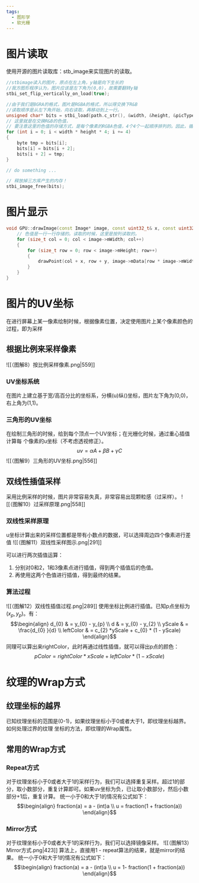 ```yaml
---
tags:
  - 图形学
  - 软光栅
---
```

# 图片读取

使用开源的图片读取库：stb_image来实现图片的读取。

```Cpp
//stbimage读入的图片，原点在左上角，y轴是向下生长的
//我方图形程序认为，图片应该是左下角为(0,0)，故需要翻转y轴
stbi_set_flip_vertically_on_load(true);

//由于我们是BGRA的格式，图片是RGBA的格式，所以得交换下R&B
//读取顺序是从左下角开始，向右读取，再移动到上一行。
unsigned char* bits = stbi_load(path.c_str(), &width, &height, &picType, STBI_rgb_alpha);
// 这里就是在交换R&B的色值，
// 要注意这里的色值的存储方式，是每个像素的RGBA色值，4个4个一起顺序排列的。因此，循环的时候，总次数是图片大小的4倍。
for (int i = 0; i < width * height * 4; i += 4)
{
	byte tmp = bits[i];
	bits[i] = bits[i + 2];
	bits[i + 2] = tmp;
}

// do something ...

// 释放掉三方库产生的内存！
stbi_image_free(bits);
```
# 图片显示

```Cpp
void GPU::drawImage(const Image* image, const uint32_t& x, const uint32_t& y) {
	// 色值是一行一行存储的。读取的时候，这里是按列读取的。
	for (size_t col = 0; col < image->mWidth; col++)
	{
		for (size_t row = 0; row < image->mHeight; row++)
		{
			drawPoint(col + x, row + y, image->mData[row * image->mWidth + col]);
		}
	}
}
```

# 图片的UV坐标

在进行屏幕上某一像素绘制时候，根据像素位置，决定使用图片上某个像素颜色的过程，即为采样

## 根据比例来采样像素

![[（图解8）按比例采样像素.png|559]]

### UV坐标系统

在图片上建立基于宽/高百分比的坐标系，分横(u)纵()坐标，图片左下角为(0,0)，右上角为(1,1)。

### 三角形的UV坐标

在绘制三角形的时候，给到每个顶点一个UV坐标；在光栅化时候，通过重心插值计算每  个像素的u坐标（不考虑透视修正）。
$$uv = \alpha A + \beta B + \gamma C$$
![[（图解9）三角形的UV坐标.png|556]]

## 双线性插值采样

采用比例采样的时候，图片非常容易失真，非常容易出现颗粒感（过采样）。
![[（图解10）过采样原理.png|558]]

### 双线性采样原理

u坐标计算出来的采样位置都是带有小数点的数据，可以选择周边四个像素进行差值
![[（图解11）双线性采样图示.png|291]]

可以进行两次插值运算：
1. 分别对0和2，1和3像素点进行插值，得到两个插值后的色值。
2. 再使用这两个色值进行插值，得到最终的结果。

### 算法过程
![[（图解12）双线性插值过程.png|289]]
使用坐标比例进行插值。已知p点坐标为$(x_{p}, y_{p})$。有：
$$\begin{align}
d_{0} & = y_{0}  - y_{p} \\
d & = y_{0}  - y_{2} \\
yScale & = \frac{d_{0} }{d} \\
leftColor & = c_{2} *yScale + c_{0} * (1 - yScale) 
\end{align}$$
同理可以算出来rightColor，此时再通过线性插值，就可以得出p点的颜色：
$$pColor = rightColor * xScale + leftColor * (1 - xScale)$$


# 纹理的Wrap方式

## 纹理坐标的越界

已知纹理坐标的范围是(0-1)，如果纹理坐标小于0或者大于1，即纹理坐标越界。如何处理过界的纹理
坐标的方法，即纹理的Wrap属性。

## 常用的Wrap方式

### Repeat方式

对于纹理坐标小于0或者大于1的采样行为，我们可以选择重复采样。超过1的部分，取小数部分，重复计算即可。如果uv坐标为负，已让取小数部分，然后小数部分+1后，重复计算。
统一小于0和大于1的情况有公式如下：
$$\begin{align}
fraction(a) = a - (int)a \\
u = fraction(1 + fraction(a))
\end{align}$$
### Mirror方式

对于纹理坐标小于0或者大于1的采样行为，我们可以选择镜像采样。
![[（图解13）Mirror方式.png|423]]
算法上，直接用1 - repeat算法的结果，就是mirror的结果。
统一小于0和大于1的情况有公式如下：
$$\begin{align}
fraction(a) = a - (int)a \\
u = 1- fraction(1 + fraction(a))
\end{align}$$





